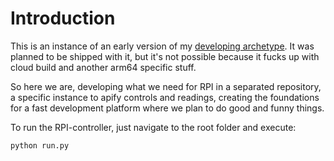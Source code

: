 # Introduction

This is an instance of an early version of my [developing archetype](https://github.com/DavidGCalles/Back-Arquetipo). It was planned to be shipped with it, but it's not possible because it fucks up with cloud build and another arm64 specific stuff.

So here we are, developing what we need for RPI in a separated repository, a specific instance to apify controls and readings, creating the foundations for a fast development platform where we plan to do good and funny things.

To run the RPI-controller, just navigate to the root folder and execute:
    
    python run.py

